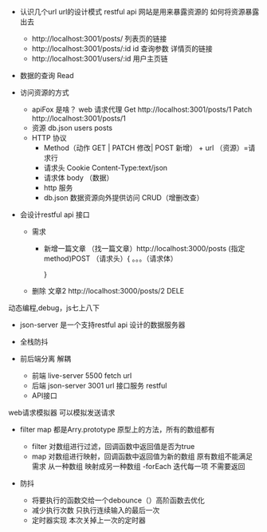 - 认识几个url
   url的设计模式 restful api
   网站是用来暴露资源的 如何将资源暴露出去 
  - http://localhost:3001/posts/ 列表页的链接
  - http://localhost:3001/posts/:id  id 查询参数 详情页的链接
  - http://localhost:3001/users/:id  用户主页链
- 数据的查询 Read
- 访问资源的方式
  - apiFox 是啥？ web 请求代理
    Get http://localhost:3001/posts/1 
    Patch http://localhost:3001/posts/1
  - 资源 db.json users posts
  - HTTP 协议
    - Method（动作 GET | PATCH 修改| POST 新增） + url （资源）=请求行
    - 请求头 Cookie Content-Type:text/json
    - 请求体 body （数据）
    - http 服务
    - db.json 数据资源向外提供访问 CRUD（增删改查）

- 会设计restful api 接口
  - 需求
    - 新增一篇文章
      （找一篇文章）http://localhost:3000/posts (指定method)POST
   （请求头）{
        。。。（请求体）

      }
  - 删除 文章2
  http://localhost:3000/posts/2 DELE

动态编程,debug，js七上八下
- json-server 是一个支持restful api 设计的数据服务器

- 全栈防抖
- 前后端分离  解耦
  - 前端 live-server 5500
    fetch url 
  - 后端 json-server 3001
    url 接口服务  restful 
  - API接口

web请求模拟器  可以模拟发送请求

- filter map 
    都是Arry.prototype 原型上的方法，所有的数组都有
    - filter 对数组进行过滤，回调函数中返回值是否为true 
    - map 对数组进行映射，回调函数中返回值为新的数组 原有数组不能满足需求  从一种数组 映射成另一种数组
    -forEach 迭代每一项 不需要返回 

- 防抖
  - 将要执行的函数交给一个debounce（）高阶函数去优化
  - 减少执行次数  只执行连续输入的最后一次
  - 定时器实现  本次关掉上一次的定时器